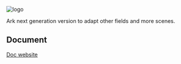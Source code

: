 ![logo](https://github.com/QuadHex/ArkNX/raw/gh-pages/_images/arknx_logo.svg)

Ark next generation version to adapt other fields and more scenes.


## Document

[Doc website](https://docs.quadhex.io/ArkNX)